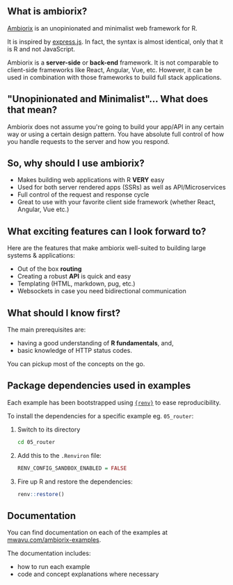 ## What is ambiorix?

[Ambiorix](https://ambiorix.dev/) is an unopinionated and minimalist web framework for R.

It is inspired by [express.js](https://expressjs.com/). In fact,
the syntax is almost identical, only that it is R and not JavaScript.

Ambiorix is a **server-side** or **back-end** framework. It is not
comparable to client-side frameworks like React, Angular, Vue, etc. However, it can be used in combination with those frameworks
to build full stack applications.

## "Unopinionated and Minimalist"... What does that mean?

Ambiorix does not assume you're going to build your app/API in any
certain way or using a certain design pattern. You have absolute
full control of how you handle requests to the server and
how you respond.

## So, why should I use ambiorix?

- Makes building web applications with R **VERY** easy
- Used for both server rendered apps (SSRs) as well as API/Microservices
- Full control of the request and response cycle
- Great to use with your favorite client side framework (whether React, Angular, Vue etc.)

## What exciting features can I look forward to?

Here are the features that make ambiorix well-suited to building
large systems & applications:

- Out of the box **routing**
- Creating a robust **API** is quick and easy
- Templating (HTML, markdown, pug, etc.)
- Websockets in case you need bidirectional communication

## What should I know first?

The main prerequisites are:
- having a good understanding of **R fundamentals**, and,
- basic knowledge of HTTP status codes.

You can pickup most of the concepts on the go.

## Package dependencies used in examples

Each example has been bootstrapped using [`{renv}`](https://rstudio.github.io/renv/articles/renv.html) to ease reproducibility.

To install the dependencies for a specific example eg. `05_router`:

1. Switch to its directory
    ```bash
    cd 05_router
    ```
1. Add this to the `.Renviron` file:
    ```r
    RENV_CONFIG_SANDBOX_ENABLED = FALSE
    ```
1. Fire up R and restore the dependencies:
    ```r
    renv::restore()
    ```

## Documentation

You can find documentation on each of the examples at [mwavu.com/ambiorix-examples](https://mwavu.com/ambiorix-examples/).

The documentation includes:
- how to run each example
- code and concept explanations where necessary
